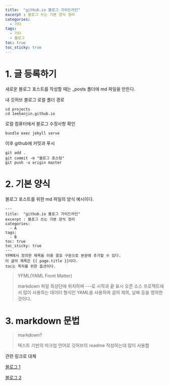 ```yaml
---
title:  "github.io 블로그 가이드라인"
excerpt : 블로그 쓰는 기본 양식 정리 
categories:
  - 기타
tags:
  - 기타
  - 블로그
toc: true
toc_sticky: true
---
```

# 1. 글 등록하기

새로운 블로그 포스트를 작성할 때는 _posts 폴더에 md 파일을 만든다.

내 깃허브 블로그 로컬 폴더 경로
```
cd projects
cd 1eehanjin.github.io
```

로컬 컴퓨터에서 블로그 수정사항 확인
```
bundle exec jekyll serve
```

이후 github에 커밋과 푸시
```
git add .
git commit -m "블로그 포스팅"
git push -u origin master
```

# 2. 기본 양식

블로그 포스트를 위한 md 파일의 양식 예시이다.

```
---
title:  "github.io 블로그 가이드라인"
excerpt : 블로그 쓰는 기본 양식 정리 
categories:
  - A
tags:
  - B
toc: true
toc_sticky: true
---
YFM에서 정의한 제목을 이중 괄호 구문으로 본문에 추가할 수 있다.
이 글의 제목은 {{ page.title }}이다.
toc는 목차를 위한 옵션이다.
```

>YFML(YAML Front Matter)  
>
>markdown 파일 최상단에 위치하며 ---로 시작과 끝 표시
>오픈 소스 프로젝트에서 많이 사용하는 데이터 형식인 YAML을 사용하여  글의 제목, 날짜 등을 정의한 것이다.

# 3. markdown 문법

>markdown?
>
>텍스트 기반의 마크업 언어로 깃허브의 readme 작성하는데 많이 사용함

관련 링크로 대체

[블로그 1](
https://theorydb.github.io/envops/2019/05/22/envops-blog-how-to-use-md/#markdown-%EB%AC%B8%EB%B2%951%EB%B0%98%EB%93%9C%EC%8B%9C-%EC%95%8C%EC%95%84%EC%95%BC-%ED%95%98%EB%8A%94) 

[블로그 2](
https://ansohxxn.github.io/blog/markdown/
)



